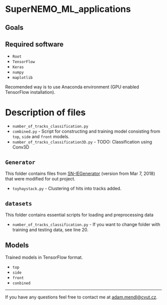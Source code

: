 # SuperNEMO_ML_applications
## Goals
## Required software
 * `Root`
 * `TensorFlow`
 * `Keras`
 * `numpy`
 * `maplotlib`

Recomended way is to use Anaconda environment (GPU enabled TensorFlow installation).

# Description of files
 * `number_of_tracks_classification.py`
 * `combined.py` - Script for constructing and training model consisting from `top`, `side` and `front` models.
 * `number_of_tracks_classification3D.py` - TODO: Classification using Conv3D
## `Generator`
This folder contains files from [SN-IEGenerator](https://github.com/SuperNEMO-DBD/SN-IEgenerator) (version from Mar 7, 2018) that were modified for out project. 
 * `toyhaystack.py` - Clustering of hits into tracks added.
## `datasets`
This folder contains essential scripts for loading and preprocessing data
 * `number_of_tracks_classification.py` - If you want to change folder with training and testing data, see line 20.
## Models
Trained models in TensorFlow format.
 * `top`
 * `side`
 * `front`
 * `conbined`
---
If you have any questions feel free to contact me at [adam.mendl@cvut.cz](mailto:adam.mendl@cvut.cz).
